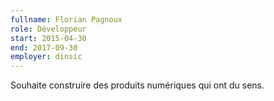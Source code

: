 ```yaml
---
fullname: Florian Pagnoux
role: Développeur
start: 2015-04-30
end: 2017-09-30
employer: dinsic
---
```


Souhaite construire des produits numériques qui ont du sens.
